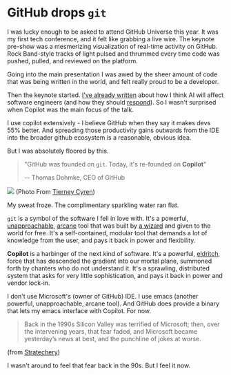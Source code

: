 # GitHub drops `git`

I was lucky enough to be asked to attend GitHub Universe this year. It was my first tech conference, and it felt like grabbing a live wire. The keynote pre-show was a mesmerizing visualization of real-time activity on GitHub. Rock Band-style tracks of light pulsed and thrummed every time code was pushed, pulled, and reviewed on the platform.

Going into the main presentation I was awed by the sheer amount of code that was being written in the world, and felt really proud to be a developer.

Then the keynote started. [I've already written](/essays/tower) about how I think AI will affect software engineers (and how they should [respond](/essays/squeeze)). So I wasn't surprised when Copilot was the main focus of the talk.

I use copilot extensively - I believe GitHub when they say it makes devs 55% better. And spreading those productivity gains outwards from the IDE into the broader github ecosystem is a reasonable, obvious idea.

But I was absolutely floored by this.

> "GitHub was founded on `git`. Today, it's re-founded on **Copilot**"
>
> -- Thomas Dohmke, CEO of GitHub

![](/assets/images/refounded.jpeg)
(Photo From [Tierney Cyren](https://twitter.com/bitandbang/status/1722301457423323414/photo/1))

My sweat froze. The complimentary sparkling water ran flat.

`git` is a symbol of the software I fell in love with. It's a powerful, [unapproachable](https://xkcd.com/1597/), [arcane](https://stevelosh.com/blog/2013/04/git-koans/) tool that was built by [a wizard](https://www.linuxfoundation.org/blog/blog/10-years-of-git-an-interview-with-git-creator-linus-torvalds) and given to the world for free. It's a self-contained, modular tool that demands a lot of knowledge from the user, and pays it back in power and flexibility.

**Copilot** is a harbinger of the next kind of software. It's a powerful, [eldritch](https://twitter.com/anthrupad/status/1622349563922362368), force that has descended the gradient into our mortal plane, summoned forth by chanters who do not understand it. It's a sprawling, distributed system that asks for very little sophistication, and pays it back in power and vendor lock-in.

I don't use Microsoft's (owner of GitHub) IDE. I use emacs (another powerful, unapproachable, arcane tool). And GitHub does provide a binary that lets my emacs interface with Copilot. For now.

> Back in the 1990s Silicon Valley was terrified of Microsoft; then, over the intervening years, that fear faded, and Microsoft became yesterday’s news at best, and the punchline of jokes at worse.

(from [Stratechery](https://stratechery.com/2023/microsoft-office-ai-copilot-and-techs-two-philosophies-business-chat-and-appropriate-fear/))

I wasn't around to feel that fear back in the 90s. But I feel it now.
